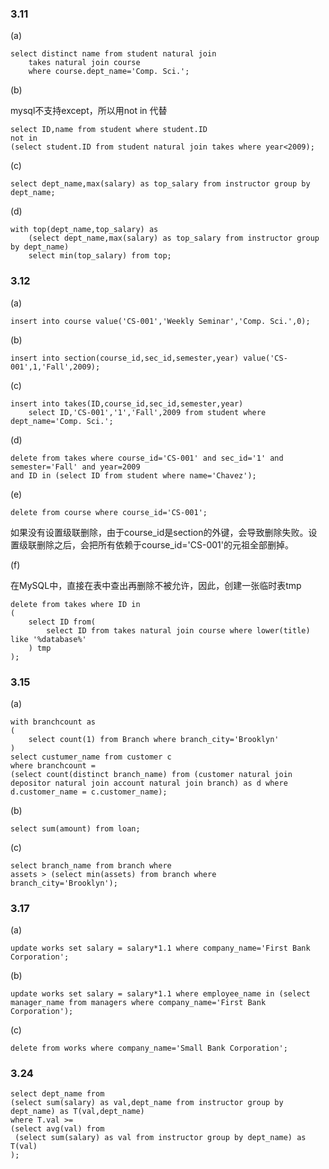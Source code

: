 ### 3.11 

(a)

```mysql
select distinct name from student natural join
	takes natural join course 
	where course.dept_name='Comp. Sci.';
```

(b)

mysql不支持except，所以用not in 代替

```mysql
select ID,name from student where student.ID 
not in 
(select student.ID from student natural join takes where year<2009);
```

(c)

```mysql
select dept_name,max(salary) as top_salary from instructor group by dept_name;
```

(d)

```mysql
with top(dept_name,top_salary) as 
	(select dept_name,max(salary) as top_salary from instructor group by dept_name)
    select min(top_salary) from top;
```

### 3.12

(a)

```mysql
insert into course value('CS-001','Weekly Seminar','Comp. Sci.',0);
```

(b)

```mysql
insert into section(course_id,sec_id,semester,year) value('CS-001',1,'Fall',2009);
```

(c)

```mysql
insert into takes(ID,course_id,sec_id,semester,year)
	select ID,'CS-001','1','Fall',2009 from student where dept_name='Comp. Sci.';
```

(d)

```mysql
delete from takes where course_id='CS-001' and sec_id='1' and semester='Fall' and year=2009 
and ID in (select ID from student where name='Chavez');
```

(e)

```mysql
delete from course where course_id='CS-001';
```

如果没有设置级联删除，由于course_id是section的外键，会导致删除失败。设置级联删除之后，会把所有依赖于course_id='CS-001'的元祖全部删掉。

(f)

在MySQL中，直接在表中查出再删除不被允许，因此，创建一张临时表tmp

```mysql
delete from takes where ID in 
(
	select ID from(
		select ID from takes natural join course where lower(title) like '%database%'
	) tmp
);
```

### 3.15

(a)

```mysql
with branchcount as 
(
	select count(1) from Branch where branch_city='Brooklyn'
)
select custumer_name from customer c
where branchcount =
(select count(distinct branch_name) from (customer natural join depositor natural join account natural join branch) as d where d.customer_name = c.customer_name);
```



(b)

```mysql
select sum(amount) from loan;
```

(c)

```mysql
select branch_name from branch where 
assets > (select min(assets) from branch where branch_city='Brooklyn');
```

### 3.17

(a)

```mysql
update works set salary = salary*1.1 where company_name='First Bank Corporation';
```

(b)

```mysql
update works set salary = salary*1.1 where employee_name in (select manager_name from managers where company_name='First Bank Corporation');
```

(c)

```mysql
delete from works where company_name='Small Bank Corporation';
```

### 3.24



```mysql
select dept_name from 
(select sum(salary) as val,dept_name from instructor group by dept_name) as T(val,dept_name)
where T.val >=
(select avg(val) from 
 (select sum(salary) as val from instructor group by dept_name) as T(val)
);

```

